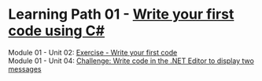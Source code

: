 # Learning Path 01 - [Write your first code using C#](https://learn.microsoft.com/en-us/training/paths/get-started-c-sharp-part-1)

Module 01 - Unit 02: [Exercise - Write your first code](https://learn.microsoft.com/en-us/training/modules/csharp-write-first/2-exercise-hello-world)<br>
Module 01 - Unit 04: [Challenge: Write code in the .NET Editor to display two messages](https://learn.microsoft.com/en-us/training/modules/csharp-write-first/4-challenge)
